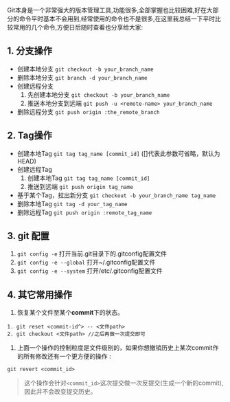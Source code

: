 Git本身是一个非常强大的版本管理工具,功能很多,全部掌握也比较困难,好在大部分的命令平时基本不会用到,经常使用的命令也不是很多,在这里我总结一下平时比较常用的几个命令,方便日后随时查看也分享给大家:

## 1. 分支操作

- 创建本地分支 `git checkout -b your_branch_name`
- 删除本地分支 `git branch -d your_branch_name`
- 创建远程分支
  1. 先创建本地分支 `git checkout -b your_branch_name`
  2. 推送本地分支到远端 `git push -u <remote-name> your_branch_name`
- 删除远程分支 `git push origin :the_remote_branch`

## 2. Tag操作

- 创建本地Tag `git tag tag_name [commit_id]` ([]代表此参数可省略，默认为HEAD)
- 创建远程Tag
  1. 创建本地Tag `git tag tag_name [commit_id]`
  2. 推送到远端 `git push origin tag_name`
- 基于某个Tag，拉出新分支 `git checkout -b your_branch_name tag_name`
- 删除本地Tag `git tag -d your_tag_name`
- 删除远程Tag `git push origin :remote_tag_name`

## 3. git 配置

1. `git config -e` 打开当前.git目录下的.gitconfig配置文件
2. `git config -e --global` 打开~/.gitconfig配置文件
3. `git config -e --system` 打开/etc/.gitconfig配置文件

## 4. 其它常用操作

1. 恢复某个文件至某个**commit**下的状态。

```
1. git reset <commit-id^> -- <文件path>
2. git checkout <文件path> //之后再做一次提交即可
```

1. 上面一个操作的控制粒度是文件级别的，如果你想撤销历史上某次commit作的所有修改还有一个更方便的操作 :

```
git revert <commit_id>
```

> 这个操作会针对`<commit_id>`这次提交做一次反提交(生成一个新的commit), 因此并不会改变提交历史。

